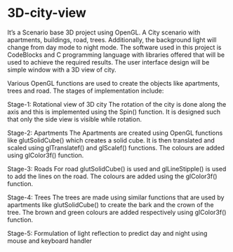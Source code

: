 # 3D-city-view

It’s a Scenario base 3D project using OpenGL. A City scenario with apartments, buildings, road, trees. 
Additionally, the background light will change from day mode to night mode.
The software used in this project is CodeBlocks and C programming language with libraries 
offered that will be used to achieve the required results. The user interface design will be
simple window with a 3D view of city.



Various OpenGL functions are used to create the objects like apartments, trees and road.
The stages of implementation include:

Stage-1: Rotational view of 3D city
The rotation of the city is done along the axis and this is implemented using 
the Spin() function. It is designed such that only the side view is visible 
while rotation.

Stage-2: Apartments
The Apartments are created using OpenGL functions like glutSolidCube() 
which creates a solid cube. It is then translated and scaled using 
glTranslatef() and glScalef() functions. The colours are added using 
glColor3f() function.

Stage-3: Roads
For road glutSolidCube() is used and glLineStipple() is used to add the lines 
on the road. The colours are added using the glColor3f() function.

Stage-4: Trees
The trees are made using similar functions that are used by apartments like
glutSolidCube() to create the bark and the crown of the tree. The brown and 
green colours are added respectively using glColor3f() function.

Stage-5: Formulation of light reflection to predict day and night using 
mouse and keyboard handler

